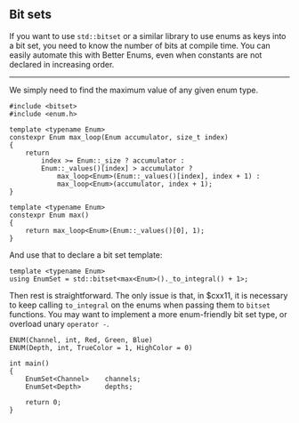 ## Bit sets

If you want to use `std::bitset` or a similar library to use enums as keys into
a bit set, you need to know the number of bits at compile time. You can easily
automate this with Better Enums, even when constants are not declared in
increasing order.

---

We simply need to find the maximum value of any given enum type.

    #include <bitset>
    #include <enum.h>

    template <typename Enum>
    constexpr Enum max_loop(Enum accumulator, size_t index)
    {
        return
            index >= Enum::_size ? accumulator :
            Enum::_values()[index] > accumulator ?
                max_loop<Enum>(Enum::_values()[index], index + 1) :
                max_loop<Enum>(accumulator, index + 1);
    }

    template <typename Enum>
    constexpr Enum max()
    {
        return max_loop<Enum>(Enum::_values()[0], 1);
    }

And use that to declare a bit set template:

    template <typename Enum>
    using EnumSet = std::bitset<max<Enum>()._to_integral() + 1>;

Then rest is straightforward. The only issue is that, in $cxx11, it is necessary
to keep calling `to_integral` on the enums when passing them to `bitset`
functions. You may want to implement a more enum-friendly bit set type, or
overload unary `operator -`.

    ENUM(Channel, int, Red, Green, Blue)
    ENUM(Depth, int, TrueColor = 1, HighColor = 0)

    int main()
    {
        EnumSet<Channel>    channels;
        EnumSet<Depth>      depths;

        return 0;
    }
